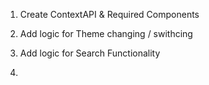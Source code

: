 1. Create ContextAPI & Required Components

2. Add logic for Theme changing / swithcing

3. Add logic for Search Functionality

<!-- url : https://api.unsplash.com/photos/?client_id=YOUR_ACCESS_KEY -->

4. 